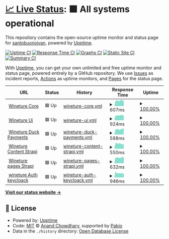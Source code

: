# [📈 Live Status](https://santobuonoivan.github.io/upptime): <!--live status--> **🟩 All systems operational**

This repository contains the open-source uptime monitor and status page for [santobuonoivan](https://santobuonoivan.github.io/upptime), powered by [Upptime](https://github.com/upptime/upptime).

[![Uptime CI](https://github.com/santobuonoivan/upptime/workflows/Uptime%20CI/badge.svg)](https://github.com/santobuonoivan/upptime/actions?query=workflow%3A%22Uptime+CI%22)
[![Response Time CI](https://github.com/santobuonoivan/upptime/workflows/Response%20Time%20CI/badge.svg)](https://github.com/santobuonoivan/upptime/actions?query=workflow%3A%22Response+Time+CI%22)
[![Graphs CI](https://github.com/santobuonoivan/upptime/workflows/Graphs%20CI/badge.svg)](https://github.com/santobuonoivan/upptime/actions?query=workflow%3A%22Graphs+CI%22)
[![Static Site CI](https://github.com/santobuonoivan/upptime/workflows/Static%20Site%20CI/badge.svg)](https://github.com/santobuonoivan/upptime/actions?query=workflow%3A%22Static+Site+CI%22)
[![Summary CI](https://github.com/santobuonoivan/upptime/workflows/Summary%20CI/badge.svg)](https://github.com/santobuonoivan/upptime/actions?query=workflow%3A%22Summary+CI%22)

With [Upptime](https://upptime.js.org), you can get your own unlimited and free uptime monitor and status page, powered entirely by a GitHub repository. We use [Issues](https://github.com/santobuonoivan/upptime/issues) as incident reports, [Actions](https://github.com/santobuonoivan/upptime/actions) as uptime monitors, and [Pages](https://santobuonoivan.github.io/upptime) for the status page.

<!--start: status pages-->
<!-- This summary is generated by Upptime (https://github.com/upptime/upptime) -->
<!-- Do not edit this manually, your changes will be overwritten -->
<!-- prettier-ignore -->
| URL | Status | History | Response Time | Uptime |
| --- | ------ | ------- | ------------- | ------ |
| <img alt="" src="https://icons.duckduckgo.com/ip3/api.wineture.cl.ico" height="13"> [Wineture Core](https://api.wineture.cl/api) | 🟩 Up | [wineture-core.yml](https://github.com/santobuonoivan/upptime/commits/HEAD/history/wineture-core.yml) | <details><summary><img alt="Response time graph" src="./graphs/wineture-core/response-time-week.png" height="20"> 607ms</summary><br><a href="https://santobuonoivan.github.io/upptime/history/wineture-core"><img alt="Response time 611" src="https://img.shields.io/endpoint?url=https%3A%2F%2Fraw.githubusercontent.com%2Fsantobuonoivan%2Fupptime%2FHEAD%2Fapi%2Fwineture-core%2Fresponse-time.json"></a><br><a href="https://santobuonoivan.github.io/upptime/history/wineture-core"><img alt="24-hour response time 600" src="https://img.shields.io/endpoint?url=https%3A%2F%2Fraw.githubusercontent.com%2Fsantobuonoivan%2Fupptime%2FHEAD%2Fapi%2Fwineture-core%2Fresponse-time-day.json"></a><br><a href="https://santobuonoivan.github.io/upptime/history/wineture-core"><img alt="7-day response time 607" src="https://img.shields.io/endpoint?url=https%3A%2F%2Fraw.githubusercontent.com%2Fsantobuonoivan%2Fupptime%2FHEAD%2Fapi%2Fwineture-core%2Fresponse-time-week.json"></a><br><a href="https://santobuonoivan.github.io/upptime/history/wineture-core"><img alt="30-day response time 611" src="https://img.shields.io/endpoint?url=https%3A%2F%2Fraw.githubusercontent.com%2Fsantobuonoivan%2Fupptime%2FHEAD%2Fapi%2Fwineture-core%2Fresponse-time-month.json"></a><br><a href="https://santobuonoivan.github.io/upptime/history/wineture-core"><img alt="1-year response time 611" src="https://img.shields.io/endpoint?url=https%3A%2F%2Fraw.githubusercontent.com%2Fsantobuonoivan%2Fupptime%2FHEAD%2Fapi%2Fwineture-core%2Fresponse-time-year.json"></a></details> | <details><summary><a href="https://santobuonoivan.github.io/upptime/history/wineture-core">100.00%</a></summary><a href="https://santobuonoivan.github.io/upptime/history/wineture-core"><img alt="All-time uptime 98.96%" src="https://img.shields.io/endpoint?url=https%3A%2F%2Fraw.githubusercontent.com%2Fsantobuonoivan%2Fupptime%2FHEAD%2Fapi%2Fwineture-core%2Fuptime.json"></a><br><a href="https://santobuonoivan.github.io/upptime/history/wineture-core"><img alt="24-hour uptime 100.00%" src="https://img.shields.io/endpoint?url=https%3A%2F%2Fraw.githubusercontent.com%2Fsantobuonoivan%2Fupptime%2FHEAD%2Fapi%2Fwineture-core%2Fuptime-day.json"></a><br><a href="https://santobuonoivan.github.io/upptime/history/wineture-core"><img alt="7-day uptime 100.00%" src="https://img.shields.io/endpoint?url=https%3A%2F%2Fraw.githubusercontent.com%2Fsantobuonoivan%2Fupptime%2FHEAD%2Fapi%2Fwineture-core%2Fuptime-week.json"></a><br><a href="https://santobuonoivan.github.io/upptime/history/wineture-core"><img alt="30-day uptime 98.96%" src="https://img.shields.io/endpoint?url=https%3A%2F%2Fraw.githubusercontent.com%2Fsantobuonoivan%2Fupptime%2FHEAD%2Fapi%2Fwineture-core%2Fuptime-month.json"></a><br><a href="https://santobuonoivan.github.io/upptime/history/wineture-core"><img alt="1-year uptime 98.96%" src="https://img.shields.io/endpoint?url=https%3A%2F%2Fraw.githubusercontent.com%2Fsantobuonoivan%2Fupptime%2FHEAD%2Fapi%2Fwineture-core%2Fuptime-year.json"></a></details>
| <img alt="" src="https://icons.duckduckgo.com/ip3/wineture.cl.ico" height="13"> [Wineture Ui](https://wineture.cl) | 🟩 Up | [wineture-ui.yml](https://github.com/santobuonoivan/upptime/commits/HEAD/history/wineture-ui.yml) | <details><summary><img alt="Response time graph" src="./graphs/wineture-ui/response-time-week.png" height="20"> 924ms</summary><br><a href="https://santobuonoivan.github.io/upptime/history/wineture-ui"><img alt="Response time 938" src="https://img.shields.io/endpoint?url=https%3A%2F%2Fraw.githubusercontent.com%2Fsantobuonoivan%2Fupptime%2FHEAD%2Fapi%2Fwineture-ui%2Fresponse-time.json"></a><br><a href="https://santobuonoivan.github.io/upptime/history/wineture-ui"><img alt="24-hour response time 832" src="https://img.shields.io/endpoint?url=https%3A%2F%2Fraw.githubusercontent.com%2Fsantobuonoivan%2Fupptime%2FHEAD%2Fapi%2Fwineture-ui%2Fresponse-time-day.json"></a><br><a href="https://santobuonoivan.github.io/upptime/history/wineture-ui"><img alt="7-day response time 924" src="https://img.shields.io/endpoint?url=https%3A%2F%2Fraw.githubusercontent.com%2Fsantobuonoivan%2Fupptime%2FHEAD%2Fapi%2Fwineture-ui%2Fresponse-time-week.json"></a><br><a href="https://santobuonoivan.github.io/upptime/history/wineture-ui"><img alt="30-day response time 938" src="https://img.shields.io/endpoint?url=https%3A%2F%2Fraw.githubusercontent.com%2Fsantobuonoivan%2Fupptime%2FHEAD%2Fapi%2Fwineture-ui%2Fresponse-time-month.json"></a><br><a href="https://santobuonoivan.github.io/upptime/history/wineture-ui"><img alt="1-year response time 938" src="https://img.shields.io/endpoint?url=https%3A%2F%2Fraw.githubusercontent.com%2Fsantobuonoivan%2Fupptime%2FHEAD%2Fapi%2Fwineture-ui%2Fresponse-time-year.json"></a></details> | <details><summary><a href="https://santobuonoivan.github.io/upptime/history/wineture-ui">100.00%</a></summary><a href="https://santobuonoivan.github.io/upptime/history/wineture-ui"><img alt="All-time uptime 100.00%" src="https://img.shields.io/endpoint?url=https%3A%2F%2Fraw.githubusercontent.com%2Fsantobuonoivan%2Fupptime%2FHEAD%2Fapi%2Fwineture-ui%2Fuptime.json"></a><br><a href="https://santobuonoivan.github.io/upptime/history/wineture-ui"><img alt="24-hour uptime 100.00%" src="https://img.shields.io/endpoint?url=https%3A%2F%2Fraw.githubusercontent.com%2Fsantobuonoivan%2Fupptime%2FHEAD%2Fapi%2Fwineture-ui%2Fuptime-day.json"></a><br><a href="https://santobuonoivan.github.io/upptime/history/wineture-ui"><img alt="7-day uptime 100.00%" src="https://img.shields.io/endpoint?url=https%3A%2F%2Fraw.githubusercontent.com%2Fsantobuonoivan%2Fupptime%2FHEAD%2Fapi%2Fwineture-ui%2Fuptime-week.json"></a><br><a href="https://santobuonoivan.github.io/upptime/history/wineture-ui"><img alt="30-day uptime 100.00%" src="https://img.shields.io/endpoint?url=https%3A%2F%2Fraw.githubusercontent.com%2Fsantobuonoivan%2Fupptime%2FHEAD%2Fapi%2Fwineture-ui%2Fuptime-month.json"></a><br><a href="https://santobuonoivan.github.io/upptime/history/wineture-ui"><img alt="1-year uptime 100.00%" src="https://img.shields.io/endpoint?url=https%3A%2F%2Fraw.githubusercontent.com%2Fsantobuonoivan%2Fupptime%2FHEAD%2Fapi%2Fwineture-ui%2Fuptime-year.json"></a></details>
| <img alt="" src="https://icons.duckduckgo.com/ip3/pay.wineture.cl.ico" height="13"> [Wineture Duck Payments](https://pay.wineture.cl/api) | 🟩 Up | [wineture-duck-payments.yml](https://github.com/santobuonoivan/upptime/commits/HEAD/history/wineture-duck-payments.yml) | <details><summary><img alt="Response time graph" src="./graphs/wineture-duck-payments/response-time-week.png" height="20"> 588ms</summary><br><a href="https://santobuonoivan.github.io/upptime/history/wineture-duck-payments"><img alt="Response time 586" src="https://img.shields.io/endpoint?url=https%3A%2F%2Fraw.githubusercontent.com%2Fsantobuonoivan%2Fupptime%2FHEAD%2Fapi%2Fwineture-duck-payments%2Fresponse-time.json"></a><br><a href="https://santobuonoivan.github.io/upptime/history/wineture-duck-payments"><img alt="24-hour response time 650" src="https://img.shields.io/endpoint?url=https%3A%2F%2Fraw.githubusercontent.com%2Fsantobuonoivan%2Fupptime%2FHEAD%2Fapi%2Fwineture-duck-payments%2Fresponse-time-day.json"></a><br><a href="https://santobuonoivan.github.io/upptime/history/wineture-duck-payments"><img alt="7-day response time 588" src="https://img.shields.io/endpoint?url=https%3A%2F%2Fraw.githubusercontent.com%2Fsantobuonoivan%2Fupptime%2FHEAD%2Fapi%2Fwineture-duck-payments%2Fresponse-time-week.json"></a><br><a href="https://santobuonoivan.github.io/upptime/history/wineture-duck-payments"><img alt="30-day response time 586" src="https://img.shields.io/endpoint?url=https%3A%2F%2Fraw.githubusercontent.com%2Fsantobuonoivan%2Fupptime%2FHEAD%2Fapi%2Fwineture-duck-payments%2Fresponse-time-month.json"></a><br><a href="https://santobuonoivan.github.io/upptime/history/wineture-duck-payments"><img alt="1-year response time 586" src="https://img.shields.io/endpoint?url=https%3A%2F%2Fraw.githubusercontent.com%2Fsantobuonoivan%2Fupptime%2FHEAD%2Fapi%2Fwineture-duck-payments%2Fresponse-time-year.json"></a></details> | <details><summary><a href="https://santobuonoivan.github.io/upptime/history/wineture-duck-payments">100.00%</a></summary><a href="https://santobuonoivan.github.io/upptime/history/wineture-duck-payments"><img alt="All-time uptime 98.78%" src="https://img.shields.io/endpoint?url=https%3A%2F%2Fraw.githubusercontent.com%2Fsantobuonoivan%2Fupptime%2FHEAD%2Fapi%2Fwineture-duck-payments%2Fuptime.json"></a><br><a href="https://santobuonoivan.github.io/upptime/history/wineture-duck-payments"><img alt="24-hour uptime 100.00%" src="https://img.shields.io/endpoint?url=https%3A%2F%2Fraw.githubusercontent.com%2Fsantobuonoivan%2Fupptime%2FHEAD%2Fapi%2Fwineture-duck-payments%2Fuptime-day.json"></a><br><a href="https://santobuonoivan.github.io/upptime/history/wineture-duck-payments"><img alt="7-day uptime 100.00%" src="https://img.shields.io/endpoint?url=https%3A%2F%2Fraw.githubusercontent.com%2Fsantobuonoivan%2Fupptime%2FHEAD%2Fapi%2Fwineture-duck-payments%2Fuptime-week.json"></a><br><a href="https://santobuonoivan.github.io/upptime/history/wineture-duck-payments"><img alt="30-day uptime 98.78%" src="https://img.shields.io/endpoint?url=https%3A%2F%2Fraw.githubusercontent.com%2Fsantobuonoivan%2Fupptime%2FHEAD%2Fapi%2Fwineture-duck-payments%2Fuptime-month.json"></a><br><a href="https://santobuonoivan.github.io/upptime/history/wineture-duck-payments"><img alt="1-year uptime 98.78%" src="https://img.shields.io/endpoint?url=https%3A%2F%2Fraw.githubusercontent.com%2Fsantobuonoivan%2Fupptime%2FHEAD%2Fapi%2Fwineture-duck-payments%2Fuptime-year.json"></a></details>
| <img alt="" src="https://icons.duckduckgo.com/ip3/content.wineture.cl.ico" height="13"> [Wineture Content Strapi](https://content.wineture.cl) | 🟩 Up | [wineture-content-strapi.yml](https://github.com/santobuonoivan/upptime/commits/HEAD/history/wineture-content-strapi.yml) | <details><summary><img alt="Response time graph" src="./graphs/wineture-content-strapi/response-time-week.png" height="20"> 550ms</summary><br><a href="https://santobuonoivan.github.io/upptime/history/wineture-content-strapi"><img alt="Response time 581" src="https://img.shields.io/endpoint?url=https%3A%2F%2Fraw.githubusercontent.com%2Fsantobuonoivan%2Fupptime%2FHEAD%2Fapi%2Fwineture-content-strapi%2Fresponse-time.json"></a><br><a href="https://santobuonoivan.github.io/upptime/history/wineture-content-strapi"><img alt="24-hour response time 480" src="https://img.shields.io/endpoint?url=https%3A%2F%2Fraw.githubusercontent.com%2Fsantobuonoivan%2Fupptime%2FHEAD%2Fapi%2Fwineture-content-strapi%2Fresponse-time-day.json"></a><br><a href="https://santobuonoivan.github.io/upptime/history/wineture-content-strapi"><img alt="7-day response time 550" src="https://img.shields.io/endpoint?url=https%3A%2F%2Fraw.githubusercontent.com%2Fsantobuonoivan%2Fupptime%2FHEAD%2Fapi%2Fwineture-content-strapi%2Fresponse-time-week.json"></a><br><a href="https://santobuonoivan.github.io/upptime/history/wineture-content-strapi"><img alt="30-day response time 581" src="https://img.shields.io/endpoint?url=https%3A%2F%2Fraw.githubusercontent.com%2Fsantobuonoivan%2Fupptime%2FHEAD%2Fapi%2Fwineture-content-strapi%2Fresponse-time-month.json"></a><br><a href="https://santobuonoivan.github.io/upptime/history/wineture-content-strapi"><img alt="1-year response time 581" src="https://img.shields.io/endpoint?url=https%3A%2F%2Fraw.githubusercontent.com%2Fsantobuonoivan%2Fupptime%2FHEAD%2Fapi%2Fwineture-content-strapi%2Fresponse-time-year.json"></a></details> | <details><summary><a href="https://santobuonoivan.github.io/upptime/history/wineture-content-strapi">100.00%</a></summary><a href="https://santobuonoivan.github.io/upptime/history/wineture-content-strapi"><img alt="All-time uptime 99.76%" src="https://img.shields.io/endpoint?url=https%3A%2F%2Fraw.githubusercontent.com%2Fsantobuonoivan%2Fupptime%2FHEAD%2Fapi%2Fwineture-content-strapi%2Fuptime.json"></a><br><a href="https://santobuonoivan.github.io/upptime/history/wineture-content-strapi"><img alt="24-hour uptime 100.00%" src="https://img.shields.io/endpoint?url=https%3A%2F%2Fraw.githubusercontent.com%2Fsantobuonoivan%2Fupptime%2FHEAD%2Fapi%2Fwineture-content-strapi%2Fuptime-day.json"></a><br><a href="https://santobuonoivan.github.io/upptime/history/wineture-content-strapi"><img alt="7-day uptime 100.00%" src="https://img.shields.io/endpoint?url=https%3A%2F%2Fraw.githubusercontent.com%2Fsantobuonoivan%2Fupptime%2FHEAD%2Fapi%2Fwineture-content-strapi%2Fuptime-week.json"></a><br><a href="https://santobuonoivan.github.io/upptime/history/wineture-content-strapi"><img alt="30-day uptime 99.76%" src="https://img.shields.io/endpoint?url=https%3A%2F%2Fraw.githubusercontent.com%2Fsantobuonoivan%2Fupptime%2FHEAD%2Fapi%2Fwineture-content-strapi%2Fuptime-month.json"></a><br><a href="https://santobuonoivan.github.io/upptime/history/wineture-content-strapi"><img alt="1-year uptime 99.76%" src="https://img.shields.io/endpoint?url=https%3A%2F%2Fraw.githubusercontent.com%2Fsantobuonoivan%2Fupptime%2FHEAD%2Fapi%2Fwineture-content-strapi%2Fuptime-year.json"></a></details>
| <img alt="" src="https://icons.duckduckgo.com/ip3/pages.wineture.cl.ico" height="13"> [Wineture pages Strapi](https://pages.wineture.cl) | 🟩 Up | [wineture-pages-strapi.yml](https://github.com/santobuonoivan/upptime/commits/HEAD/history/wineture-pages-strapi.yml) | <details><summary><img alt="Response time graph" src="./graphs/wineture-pages-strapi/response-time-week.png" height="20"> 632ms</summary><br><a href="https://santobuonoivan.github.io/upptime/history/wineture-pages-strapi"><img alt="Response time 677" src="https://img.shields.io/endpoint?url=https%3A%2F%2Fraw.githubusercontent.com%2Fsantobuonoivan%2Fupptime%2FHEAD%2Fapi%2Fwineture-pages-strapi%2Fresponse-time.json"></a><br><a href="https://santobuonoivan.github.io/upptime/history/wineture-pages-strapi"><img alt="24-hour response time 635" src="https://img.shields.io/endpoint?url=https%3A%2F%2Fraw.githubusercontent.com%2Fsantobuonoivan%2Fupptime%2FHEAD%2Fapi%2Fwineture-pages-strapi%2Fresponse-time-day.json"></a><br><a href="https://santobuonoivan.github.io/upptime/history/wineture-pages-strapi"><img alt="7-day response time 632" src="https://img.shields.io/endpoint?url=https%3A%2F%2Fraw.githubusercontent.com%2Fsantobuonoivan%2Fupptime%2FHEAD%2Fapi%2Fwineture-pages-strapi%2Fresponse-time-week.json"></a><br><a href="https://santobuonoivan.github.io/upptime/history/wineture-pages-strapi"><img alt="30-day response time 677" src="https://img.shields.io/endpoint?url=https%3A%2F%2Fraw.githubusercontent.com%2Fsantobuonoivan%2Fupptime%2FHEAD%2Fapi%2Fwineture-pages-strapi%2Fresponse-time-month.json"></a><br><a href="https://santobuonoivan.github.io/upptime/history/wineture-pages-strapi"><img alt="1-year response time 677" src="https://img.shields.io/endpoint?url=https%3A%2F%2Fraw.githubusercontent.com%2Fsantobuonoivan%2Fupptime%2FHEAD%2Fapi%2Fwineture-pages-strapi%2Fresponse-time-year.json"></a></details> | <details><summary><a href="https://santobuonoivan.github.io/upptime/history/wineture-pages-strapi">100.00%</a></summary><a href="https://santobuonoivan.github.io/upptime/history/wineture-pages-strapi"><img alt="All-time uptime 100.00%" src="https://img.shields.io/endpoint?url=https%3A%2F%2Fraw.githubusercontent.com%2Fsantobuonoivan%2Fupptime%2FHEAD%2Fapi%2Fwineture-pages-strapi%2Fuptime.json"></a><br><a href="https://santobuonoivan.github.io/upptime/history/wineture-pages-strapi"><img alt="24-hour uptime 100.00%" src="https://img.shields.io/endpoint?url=https%3A%2F%2Fraw.githubusercontent.com%2Fsantobuonoivan%2Fupptime%2FHEAD%2Fapi%2Fwineture-pages-strapi%2Fuptime-day.json"></a><br><a href="https://santobuonoivan.github.io/upptime/history/wineture-pages-strapi"><img alt="7-day uptime 100.00%" src="https://img.shields.io/endpoint?url=https%3A%2F%2Fraw.githubusercontent.com%2Fsantobuonoivan%2Fupptime%2FHEAD%2Fapi%2Fwineture-pages-strapi%2Fuptime-week.json"></a><br><a href="https://santobuonoivan.github.io/upptime/history/wineture-pages-strapi"><img alt="30-day uptime 100.00%" src="https://img.shields.io/endpoint?url=https%3A%2F%2Fraw.githubusercontent.com%2Fsantobuonoivan%2Fupptime%2FHEAD%2Fapi%2Fwineture-pages-strapi%2Fuptime-month.json"></a><br><a href="https://santobuonoivan.github.io/upptime/history/wineture-pages-strapi"><img alt="1-year uptime 100.00%" src="https://img.shields.io/endpoint?url=https%3A%2F%2Fraw.githubusercontent.com%2Fsantobuonoivan%2Fupptime%2FHEAD%2Fapi%2Fwineture-pages-strapi%2Fuptime-year.json"></a></details>
| <img alt="" src="https://icons.duckduckgo.com/ip3/auth.wineture.cl.ico" height="13"> [wineture Auth keycloack](https://auth.wineture.cl) | 🟩 Up | [wineture-auth-keycloack.yml](https://github.com/santobuonoivan/upptime/commits/HEAD/history/wineture-auth-keycloack.yml) | <details><summary><img alt="Response time graph" src="./graphs/wineture-auth-keycloack/response-time-week.png" height="20"> 946ms</summary><br><a href="https://santobuonoivan.github.io/upptime/history/wineture-auth-keycloack"><img alt="Response time 915" src="https://img.shields.io/endpoint?url=https%3A%2F%2Fraw.githubusercontent.com%2Fsantobuonoivan%2Fupptime%2FHEAD%2Fapi%2Fwineture-auth-keycloack%2Fresponse-time.json"></a><br><a href="https://santobuonoivan.github.io/upptime/history/wineture-auth-keycloack"><img alt="24-hour response time 852" src="https://img.shields.io/endpoint?url=https%3A%2F%2Fraw.githubusercontent.com%2Fsantobuonoivan%2Fupptime%2FHEAD%2Fapi%2Fwineture-auth-keycloack%2Fresponse-time-day.json"></a><br><a href="https://santobuonoivan.github.io/upptime/history/wineture-auth-keycloack"><img alt="7-day response time 946" src="https://img.shields.io/endpoint?url=https%3A%2F%2Fraw.githubusercontent.com%2Fsantobuonoivan%2Fupptime%2FHEAD%2Fapi%2Fwineture-auth-keycloack%2Fresponse-time-week.json"></a><br><a href="https://santobuonoivan.github.io/upptime/history/wineture-auth-keycloack"><img alt="30-day response time 915" src="https://img.shields.io/endpoint?url=https%3A%2F%2Fraw.githubusercontent.com%2Fsantobuonoivan%2Fupptime%2FHEAD%2Fapi%2Fwineture-auth-keycloack%2Fresponse-time-month.json"></a><br><a href="https://santobuonoivan.github.io/upptime/history/wineture-auth-keycloack"><img alt="1-year response time 915" src="https://img.shields.io/endpoint?url=https%3A%2F%2Fraw.githubusercontent.com%2Fsantobuonoivan%2Fupptime%2FHEAD%2Fapi%2Fwineture-auth-keycloack%2Fresponse-time-year.json"></a></details> | <details><summary><a href="https://santobuonoivan.github.io/upptime/history/wineture-auth-keycloack">100.00%</a></summary><a href="https://santobuonoivan.github.io/upptime/history/wineture-auth-keycloack"><img alt="All-time uptime 100.00%" src="https://img.shields.io/endpoint?url=https%3A%2F%2Fraw.githubusercontent.com%2Fsantobuonoivan%2Fupptime%2FHEAD%2Fapi%2Fwineture-auth-keycloack%2Fuptime.json"></a><br><a href="https://santobuonoivan.github.io/upptime/history/wineture-auth-keycloack"><img alt="24-hour uptime 100.00%" src="https://img.shields.io/endpoint?url=https%3A%2F%2Fraw.githubusercontent.com%2Fsantobuonoivan%2Fupptime%2FHEAD%2Fapi%2Fwineture-auth-keycloack%2Fuptime-day.json"></a><br><a href="https://santobuonoivan.github.io/upptime/history/wineture-auth-keycloack"><img alt="7-day uptime 100.00%" src="https://img.shields.io/endpoint?url=https%3A%2F%2Fraw.githubusercontent.com%2Fsantobuonoivan%2Fupptime%2FHEAD%2Fapi%2Fwineture-auth-keycloack%2Fuptime-week.json"></a><br><a href="https://santobuonoivan.github.io/upptime/history/wineture-auth-keycloack"><img alt="30-day uptime 100.00%" src="https://img.shields.io/endpoint?url=https%3A%2F%2Fraw.githubusercontent.com%2Fsantobuonoivan%2Fupptime%2FHEAD%2Fapi%2Fwineture-auth-keycloack%2Fuptime-month.json"></a><br><a href="https://santobuonoivan.github.io/upptime/history/wineture-auth-keycloack"><img alt="1-year uptime 100.00%" src="https://img.shields.io/endpoint?url=https%3A%2F%2Fraw.githubusercontent.com%2Fsantobuonoivan%2Fupptime%2FHEAD%2Fapi%2Fwineture-auth-keycloack%2Fuptime-year.json"></a></details>

<!--end: status pages-->

[**Visit our status website →**](https://santobuonoivan.github.io/upptime)

## 📄 License

- Powered by: [Upptime](https://github.com/upptime/upptime)
- Code: [MIT](./LICENSE) © [Anand Chowdhary](https://anandchowdhary.com), supported by [Pabio](https://pabio.com)
- Data in the `./history` directory: [Open Database License](https://opendatacommons.org/licenses/odbl/1-0/)
